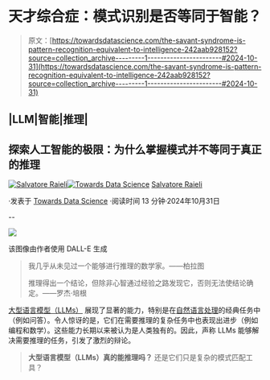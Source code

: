 # 天才综合症：模式识别是否等同于智能？

> 原文：[https://towardsdatascience.com/the-savant-syndrome-is-pattern-recognition-equivalent-to-intelligence-242aab928152?source=collection_archive---------1-----------------------#2024-10-31](https://towardsdatascience.com/the-savant-syndrome-is-pattern-recognition-equivalent-to-intelligence-242aab928152?source=collection_archive---------1-----------------------#2024-10-31)

## |LLM|智能|推理|

## 探索人工智能的极限：为什么掌握模式并不等同于真正的推理

[](https://salvatore-raieli.medium.com/?source=post_page---byline--242aab928152--------------------------------)[![Salvatore Raieli](../Images/6bb4520e2df40d20283e7283141b5e06.png)](https://salvatore-raieli.medium.com/?source=post_page---byline--242aab928152--------------------------------)[](https://towardsdatascience.com/?source=post_page---byline--242aab928152--------------------------------)[![Towards Data Science](../Images/a6ff2676ffcc0c7aad8aaf1d79379785.png)](https://towardsdatascience.com/?source=post_page---byline--242aab928152--------------------------------) [Salvatore Raieli](https://salvatore-raieli.medium.com/?source=post_page---byline--242aab928152--------------------------------)

·发表于 [Towards Data Science](https://towardsdatascience.com/?source=post_page---byline--242aab928152--------------------------------) ·阅读时间 13 分钟·2024年10月31日

--

![](../Images/2e883230c061df1a160db48d68d82334.png)

该图像由作者使用 DALL-E 生成

> 我几乎从未见过一个能够进行推理的数学家。——柏拉图
> 
> 推理得出一个结论，但除非心智通过经验之路发现它，否则无法使结论确定。——罗杰·培根

[大型语言模型（LLMs）](https://github.com/SalvatoreRa/tutorial/blob/main/artificial%20intelligence/FAQ.md#large-language-models:~:text=Large%20Language%20Models,-What%20is%20a) 展现了显著的能力，特别是在[自然语言处理](https://en.wikipedia.org/wiki/Natural_language_processing)的经典任务中（例如问答）。令人惊讶的是，它们在需要推理的复杂任务中也表现出进步（例如编程和数学）。这些能力长期以来被认为是人类独有的。因此，声称 LLMs 能够解决需要推理的任务，引发了激烈的辩论。

> **大型语言模型（LLMs）真的能推理吗？** 还是它们只是复杂的模式匹配工具？
